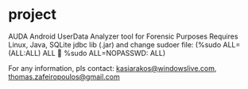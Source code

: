 project
=======
AUDA Android UserData Analyzer tool for Forensic Purposes
Requires Linux, 
Java, 
SQLite jdbc lib (.jar) 
and change sudoer file: (%sudo   ALL=(ALL:ALL) ALL       %sudo ALL=NOPASSWD: ALL)

For any information, pls contact: kasiarakos@windowslive.com, thomas.zafeiropoulos@gmail.com
